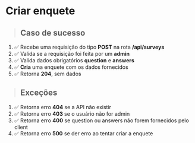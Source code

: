 # Criar enquete

> ## Caso de sucesso

1. ✅  Recebe uma requisição do tipo **POST** na rota **/api/surveys**
2. ✅  Valida se a requisição foi feita por um **admin**
3. ✅  Valida dados obrigatórios **question** e **answers**
4. ✅  **Cria** uma enquete com os dados fornecidos
5. ✅ Retorna **204**, sem dados

> ## Exceções

1. ✅  Retorna erro **404** se a API não existir
2. ✅  Retorna erro **403** se o usuário não for admin
3. ✅ Retorna erro **400** se question ou answers não forem fornecidos pelo client
4. ✅ Retorna erro **500** se der erro ao tentar criar a enquete

